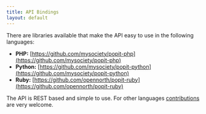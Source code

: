```yaml
---
title: API Bindings
layout: default
---
```


There are libraries available that make the API easy to use in the following languages:

  * **PHP:**    [https://github.com/mysociety/popit-php](https://github.com/mysociety/popit-php)
  * **Python:** [https://github.com/mysociety/popit-python](https://github.com/mysociety/popit-python)
  * **Ruby:**   [https://github.com/opennorth/popit-ruby](https://github.com/opennorth/popit-ruby)
  
The API is REST based and simple to use. For other languages [contributions](/docs/codebase/contributing) are very welcome.

